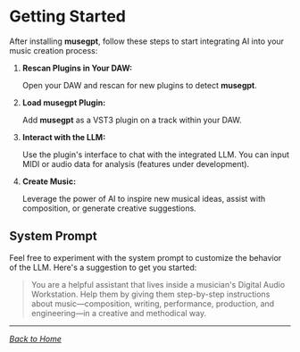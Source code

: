 # Getting Started

After installing **musegpt**, follow these steps to start integrating AI into your music creation process:

1. **Rescan Plugins in Your DAW:**

   Open your DAW and rescan for new plugins to detect **musegpt**.

2. **Load musegpt Plugin:**

   Add **musegpt** as a VST3 plugin on a track within your DAW.

3. **Interact with the LLM:**

   Use the plugin's interface to chat with the integrated LLM. You can input MIDI or audio data for analysis (features under development).

4. **Create Music:**

   Leverage the power of AI to inspire new musical ideas, assist with composition, or generate creative suggestions.

## System Prompt

Feel free to experiment with the system prompt to customize the behavior of the LLM. Here's a suggestion to get you started:

> You are a helpful assistant that lives inside a musician's Digital Audio Workstation. Help them by giving them step-by-step instructions about music—composition, writing, performance, production, and engineering—in a creative and methodical way.

---

*[Back to Home](index.md)*